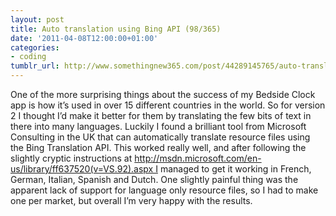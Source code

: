 ```yaml
---
layout: post
title: Auto translation using Bing API (98/365)
date: '2011-04-08T12:00:00+01:00'
categories:
- coding
tumblr_url: http://www.somethingnew365.com/post/44289145765/auto-translation-using-bing-api-98365
---
```

One of the more surprising things about the success of my Bedside Clock app is how it’s used in over 15 different countries in the world. So for version 2 I thought I’d make it better for them by translating the few bits of text in there into many languages.
Luckily I found a brilliant tool from Microsoft Consulting in the UK that can automatically translate resource files using the Bing Translation API. This worked really well, and after following the slightly cryptic instructions at http://msdn.microsoft.com/en-us/library/ff637520(v=VS.92).aspx I managed to get it working in French, German, Italian, Spanish and Dutch.
One slightly painful thing was the apparent lack of support for language only resource files, so I had to make one per market, but overall I’m very happy with the results.
